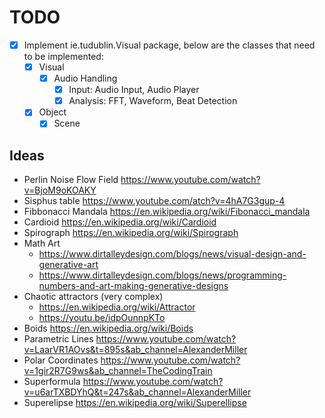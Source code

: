 # TODO

- [x] Implement ie.tudublin.Visual package, below are the classes that need to be implemented:
  - [x] Visual
    - [x] Audio Handling
      - [x] Input: Audio Input, Audio Player
      - [x] Analysis: FFT, Waveform, Beat Detection
  - [x] Object
    - [x] Scene

## Ideas

- Perlin Noise Flow Field <https://www.youtube.com/watch?v=BjoM9oKOAKY>
- Sisphus table <https://www.youtube.com/atch?v=4hA7G3gup-4>
- Fibbonacci Mandala <https://en.wikipedia.org/wiki/Fibonacci_mandala>
- Cardioid <https://en.wikipedia.org/wiki/Cardioid>
- Spirograph <https://en.wikipedia.org/wiki/Spirograph>
- Math Art
  - <https://www.dirtalleydesign.com/blogs/news/visual-design-and-generative-art>
  - <https://www.dirtalleydesign.com/blogs/news/programming-numbers-and-art-making-generative-designs>
- Chaotic attractors (very complex)
  - <https://en.wikipedia.org/wiki/Attractor>
  - <https://youtu.be/idpOunnpKTo>
- Boids <https://en.wikipedia.org/wiki/Boids>
- Parametric Lines <https://www.youtube.com/watch?v=LaarVR1AOvs&t=895s&ab_channel=AlexanderMiller>
- Polar Coordinates <https://www.youtube.com/watch?v=1gir2R7G9ws&ab_channel=TheCodingTrain>
- Superformula <https://www.youtube.com/watch?v=u6arTXBDYhQ&t=247s&ab_channel=AlexanderMiller>
- Superelipse <https://en.wikipedia.org/wiki/Superellipse>